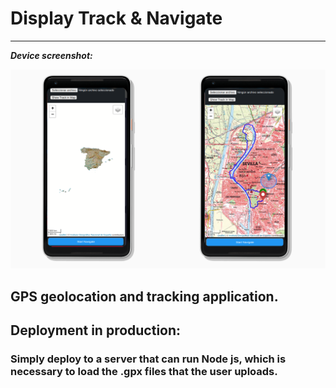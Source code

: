 # Display Track & Navigate
------------

***Device screenshot:***

<img src="./doc/pixel-2-xl-front_location.png" width="700"/>

## GPS geolocation and tracking application.

## Deployment in production:

### Simply deploy to a server that can run Node js, which is necessary to load the .gpx files that the user uploads.

